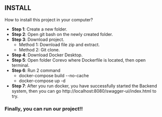 ## INSTALL

How to install this project in your computer?  
- **Step 1**: Create a new folder.
- **Step 2**: Open git bash on the newly created folder.
- **Step 3**: Download project.
  - Method 1: Download file zip and extract.
  - Method 2: Git clone.
- **Step 4**: Download Docker Desktop.
- **Step 5**: Open folder Corevo where Dockerfile is located, then open terminal.
- **Step 6**: Run 2 command
  - docker-compose build --no-cache
  - docker-compose up -d
- **Step 7**: After you run docker, you have successfully started the Backend system, then you can go http://localhost:8080/swagger-ui/index.html to try.
### Finally, you can run our project!!
